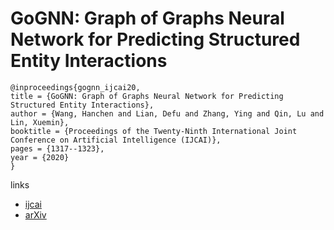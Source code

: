 # GoGNN: Graph of Graphs Neural Network for Predicting Structured Entity Interactions

```
@inproceedings{gognn_ijcai20,
title = {GoGNN: Graph of Graphs Neural Network for Predicting Structured Entity Interactions},
author = {Wang, Hanchen and Lian, Defu and Zhang, Ying and Qin, Lu and Lin, Xuemin},
booktitle = {Proceedings of the Twenty-Ninth International Joint Conference on Artificial Intelligence (IJCAI)},
pages = {1317--1323},
year = {2020}
}
```

links
- [ijcai](https://www.ijcai.org/Proceedings/2020/183)
- [arXiv](https://arxiv.org/abs/2005.05537)
